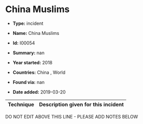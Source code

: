 # China Muslims

* **Type:** incident

* **Name:** China Muslims

* **Id:** I00054

* **Summary:** nan

* **Year started:** 2018

* **Countries:** China , World

* **Found via:** nan

* **Date added:** 2019-03-20
 

| Technique | Description given for this incident |
| --------- | ------------------------- |


DO NOT EDIT ABOVE THIS LINE - PLEASE ADD NOTES BELOW